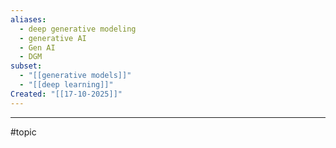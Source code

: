 ```yaml
---
aliases:
  - deep generative modeling
  - generative AI
  - Gen AI
  - DGM
subset:
  - "[[generative models]]"
  - "[[deep learning]]"
Created: "[[17-10-2025]]"
---
```




--- 
#topic 
